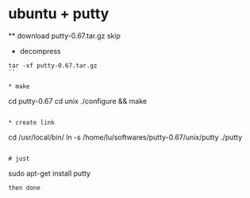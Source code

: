 # ubuntu + putty

**  download putty-0.67.tar.gz
skip


* decompress
```
tar -xf putty-0.67.tar.gz
``

* make
```
cd putty-0.67
cd unix
./configure && make
```

* create link
```
cd /usr/local/bin/
ln -s /home/lu/softwares/putty-0.67/unix/putty ./putty

```

# just 
```
sudo apt-get install putty
```
then done